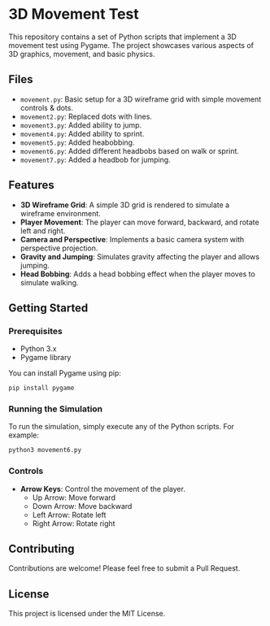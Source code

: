 # 3D Movement Test

This repository contains a set of Python scripts that implement a 3D movement test using Pygame. The project showcases various aspects of 3D graphics, movement, and basic physics.

## Files

- `movement.py`: Basic setup for a 3D wireframe grid with simple movement controls & dots.
- `movement2.py`: Replaced dots with lines.
- `movement3.py`: Added ability to jump.
- `movement4.py`: Added ability to sprint.
- `movement5.py`: Added heabobbing.
- `movement6.py`: Added different headbobs based on walk or sprint.
- `movement7.py`: Added a headbob for jumping.

## Features

- **3D Wireframe Grid**: A simple 3D grid is rendered to simulate a wireframe environment.
- **Player Movement**: The player can move forward, backward, and rotate left and right.
- **Camera and Perspective**: Implements a basic camera system with perspective projection.
- **Gravity and Jumping**: Simulates gravity affecting the player and allows jumping.
- **Head Bobbing**: Adds a head bobbing effect when the player moves to simulate walking.

## Getting Started

### Prerequisites

- Python 3.x
- Pygame library

You can install Pygame using pip:

```sh
pip install pygame
```

### Running the Simulation

To run the simulation, simply execute any of the Python scripts. For example:

```sh
python3 movement6.py
```

### Controls

- **Arrow Keys**: Control the movement of the player.
  - Up Arrow: Move forward
  - Down Arrow: Move backward
  - Left Arrow: Rotate left
  - Right Arrow: Rotate right

## Contributing

Contributions are welcome! Please feel free to submit a Pull Request.

## License

This project is licensed under the MIT License.
